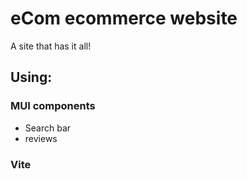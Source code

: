 # eCom ecommerce website
A site that has it all!

## Using:
### MUI components
* Search bar
* reviews

### Vite


